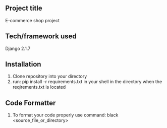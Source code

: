 ## Project title
E-commerce shop project 

## Tech/framework used
Django 2.1.7

## Installation
1. Clone repository into your directory
2. run: pip install -r requirements.txt in your shell in the directory when the reqirements.txt is located

## Code Formatter
1. To format your code properly use command: black <source_file_or_directory>

